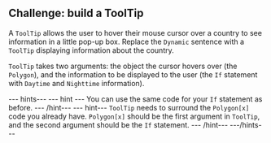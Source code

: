## Challenge: build a ToolTip

A `ToolTip` allows the user to hover their mouse cursor over a country to see information in a little pop-up box. Replace the `Dynamic` sentence with a `ToolTip` displaying information about the country. 

`ToolTip` takes two arguments: the object the cursor hovers over (the `Polygon`), and the information to be displayed to the user (the `If` statement with `Daytime` and `Nighttime` information).

--- hints---
--- hint ---
You can use the same code for your `If` statement as before.
--- /hint---
--- hint---
`ToolTip` needs to surround the `Polygon[x]` code you already have. `Polygon[x]` should be the first argument in `ToolTip`, and the second argument should be the `If` statement.
--- /hint---
---/hints---